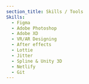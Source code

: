 ```yaml
---
section_title: Skills / Tools
Skills:
  - Figma
  - Adobe Photoshop
  - Adobe XD
  - VR/AR Designing
  - After effects
  - Lottie
  - Jitter
  - Spline & Unity 3D
  - Netlify
  - Git
---
```

